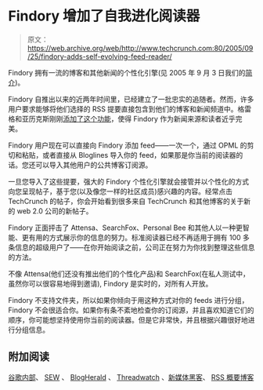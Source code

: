 # Findory 增加了自我进化阅读器 

> 原文：<https://web.archive.org/web/http://www.techcrunch.com:80/2005/09/25/findory-adds-self-evolving-feed-reader/>

Findory 拥有一流的博客和其他新闻的个性化引擎(见 2005 年 9 月 3 日我们的[简介](https://web.archive.org/web/20221130212945/http://www.beta.techcrunch.com/2005/09/03/findory-is-your-personalized-newspaper))。

Findory 自推出以来的近两年时间里，已经建立了一批忠实的追随者。然而，许多用户要求能够将他们选择的 RSS 提要直接包含到他们的博客和新闻频道中。格雷格和亚历克斯刚刚[添加了这个功能](https://web.archive.org/web/20221130212945/http://glinden.blogspot.com/2005/09/findory-rss-reader-part-ii.html)，使得 Findory 作为新闻来源和读者近乎完美。

Findory 用户现在可以直接向 Findory 添加 feed——一次一个，通过 OPML 的剪切和粘贴，或者直接从 Bloglines 导入你的 feed，如果那是你当前的阅读器的话。您还可以导入其他用户的公共博客订阅源。

一旦您导入了这些提要，强大的 Findory 个性化引擎就会接管并以个性化的方式向您呈现帖子，基于您(以及像您一样的社区成员)感兴趣的内容。经常点击 TechCrunch 的帖子，你会开始看到很多来自 TechCrunch 和其他博客的关于新的 web 2.0 公司的新帖子。

Findory 正面抨击了 Attensa、SearchFox、Personal Bee 和其他人以一种更智能、更有用的方式展示你的信息的努力。标准阅读器已经不再适用于拥有 100 多条信息的超级用户了——在你开始阅读之前，公司正在努力为你找到整理这些信息的方法。

不像 Attensa(他们还没有推出他们的个性化产品)和 SearchFox(在私人测试中，虽然你可以很容易地得到邀请), Findory 是实时的，对所有人开放。

Findory 不支持文件夹，所以如果你倾向于用这种方式对你的 feeds 进行分组，Findory 不会很适合你。如果你有条不紊地检查你的订阅源，并且喜欢知道它们的顺序，你可能想坚持使用你当前的阅读器。但是它非常快，并且根据兴趣很好地进行分组信息。

## 附加阅读

[谷歌内部](https://web.archive.org/web/20221130212945/http://google.blognewschannel.com/index.php/archives/2005/09/22/findory-feed-reader-adds-import/)、 [SEW](https://web.archive.org/web/20221130212945/http://blog.searchenginewatch.com/blog/050922-122729) 、 [BlogHerald](https://web.archive.org/web/20221130212945/http://www.blogherald.com/2005/09/22/findory-launched-rss-reader/) 、 [Threadwatch](https://web.archive.org/web/20221130212945/http://www.threadwatch.org/node/3934) 、[新媒体黑客](https://web.archive.org/web/20221130212945/http://costarica.cs.northwestern.edu/bmd/blogs/nmh/archives/001191.html)、 [RSS 概要博客](https://web.archive.org/web/20221130212945/http://ast.antville.org/stories/1221043/)